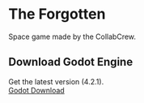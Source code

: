 # The Forgotten

Space game made by the CollabCrew.

## Download Godot Engine

Get the latest version (4.2.1).  
[Godot Download](https://godotengine.org/)
